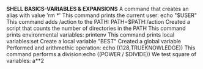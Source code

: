 **SHELL BASICS-VARIABLES & EXPANSIONS**
A command that creates an alias with value 'rm *'
This command prints the current user: echo "$USER"
This command adds /action to the PATH: PATH=$PATH:/action
Created a script that counts the number of directories in the PATH
This command prints environmental variables: printenv
This command prints local variables:set
Create a local variable "BEST"
Created a global variable
Performed and arithmethic operation: echo $((128,$TRUEKNOWLEDGE))
This command performs a division:echo $(($POWER / $DIVIDE))
We test square of variables: a**2
